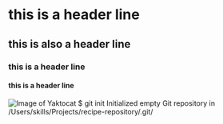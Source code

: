 # this is a header line
## this is also a header line
### this is a header line
#### this is a header line
![Image of Yaktocat](https://octodex.github.com/images/yaktocat.png)
$ git init
Initialized empty Git repository in /Users/skills/Projects/recipe-repository/.git/
